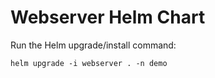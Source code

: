 # Webserver Helm Chart

Run the Helm upgrade/install command:
    
    helm upgrade -i webserver . -n demo



















